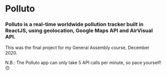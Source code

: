 # Polluto

### Polluto is a real-time worldwide pollution tracker built in ReactJS, using geolocation, Google Maps API and AirVisual API.

This was the final project for my General Assembly course, December 2020.

N.B.: The Polluto app can only take 5 API calls per minute, so pace yourself! 🙃

